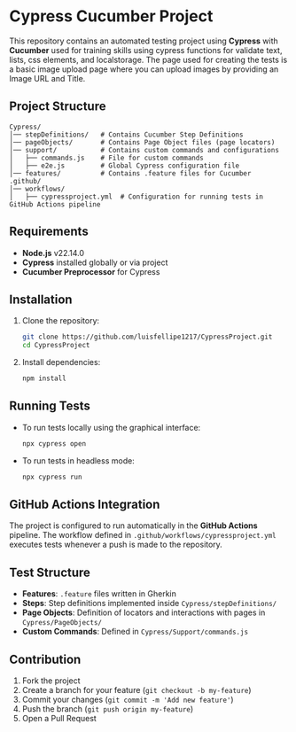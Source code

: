 # Cypress Cucumber Project

This repository contains an automated testing project using **Cypress** with **Cucumber** used for training skills using cypress functions for validate text, lists, css elements, and localstorage.
The page used for creating the tests is a basic image upload page where you can upload images by providing an Image URL and Title.

## Project Structure

```
Cypress/
│── stepDefinitions/   # Contains Cucumber Step Definitions
│── pageObjects/       # Contains Page Object files (page locators)
│── support/           # Contains custom commands and configurations
│   ├── commands.js    # File for custom commands
│   ├── e2e.js         # Global Cypress configuration file
│── features/          # Contains .feature files for Cucumber
.github/
│── workflows/
│   ├── cypressproject.yml  # Configuration for running tests in GitHub Actions pipeline
```

## Requirements

- **Node.js** v22.14.0
- **Cypress** installed globally or via project
- **Cucumber Preprocessor** for Cypress

## Installation

1. Clone the repository:
   ```sh
   git clone https://github.com/luisfellipe1217/CypressProject.git
   cd CypressProject
   ```

2. Install dependencies:
   ```sh
   npm install
   ```

## Running Tests

- To run tests locally using the graphical interface:
  ```sh
  npx cypress open
  ```

- To run tests in headless mode:
  ```sh
  npx cypress run
  ```

## GitHub Actions Integration

The project is configured to run automatically in the **GitHub Actions** pipeline. The workflow defined in `.github/workflows/cypressproject.yml` executes tests whenever a push is made to the repository.

## Test Structure

- **Features**: `.feature` files written in Gherkin
- **Steps**: Step definitions implemented inside `Cypress/stepDefinitions/`
- **Page Objects**: Definition of locators and interactions with pages in `Cypress/PageObjects/`
- **Custom Commands**: Defined in `Cypress/Support/commands.js`

## Contribution

1. Fork the project
2. Create a branch for your feature (`git checkout -b my-feature`)
3. Commit your changes (`git commit -m 'Add new feature'`)
4. Push the branch (`git push origin my-feature`)
5. Open a Pull Request


